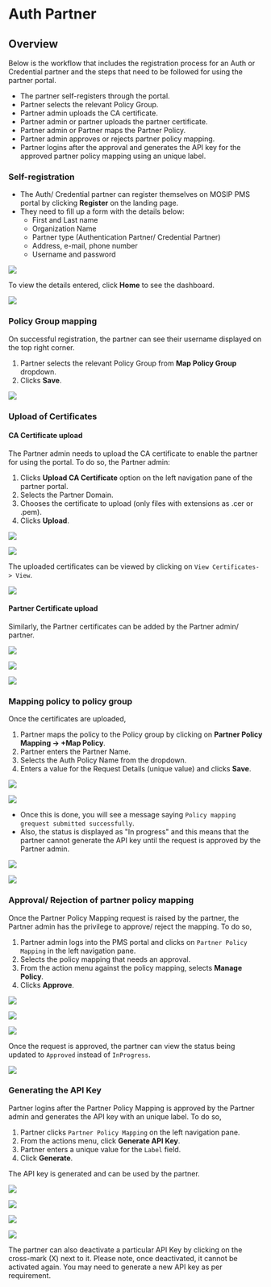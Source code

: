 # Auth Partner

## Overview

Below is the workflow that includes the registration process for an Auth or Credential partner and the steps that need to be followed for using the partner portal.

* The partner self-registers through the portal.
* Partner selects the relevant Policy Group.
* Partner admin uploads the CA certificate.
* Partner admin or partner uploads the partner certificate.
* Partner admin or Partner maps the Partner Policy.
* Partner admin approves or rejects partner policy mapping.
* Partner logins after the approval and generates the API key for the approved partner policy mapping using an unique label.

### Self-registration

* The Auth/ Credential partner can register themselves on MOSIP PMS portal by clicking **Register** on the landing page.
* They need to fill up a form with the details below:
  * First and Last name
  * Organization Name
  * Partner type (Authentication Partner/ Credential Partner)
  * Address, e-mail, phone number
  * Username and password

![](../../../../\_images/auth-partner-self-register.PNG)

To view the details entered, click **Home** to see the dashboard.

![](<../../../../\_images/auth-partner-map-policy-page (1).PNG>)

### Policy Group mapping

On successful registration, the partner can see their username displayed on the top right corner.

1. Partner selects the relevant Policy Group from **Map Policy Group** dropdown.
2. Clicks **Save**.

![](../../../../\_images/auth-partner-dashboard.PNG)

### Upload of Certificates

#### CA Certificate upload

The Partner admin needs to upload the CA certificate to enable the partner for using the portal. To do so, the Partner admin:

1. Clicks **Upload CA Certificate** option on the left navigation pane of the partner portal.
2. Selects the Partner Domain.
3. Chooses the certificate to upload (only files with extensions as .cer or .pem).
4. Clicks **Upload**.

![](../../../../\_images/ca-cert-data-upload.PNG)

![](../../../../\_images/ca-cert-data-success.PNG)

The uploaded certificates can be viewed by clicking on `View Certificates-> View`.

![](../../../../\_images/auth-partner-view-cert.PNG)

#### Partner Certificate upload

Similarly, the Partner certificates can be added by the Partner admin/ partner.

![](../../../../\_images/auth-partner-upload-cert-page1.PNG)

![](../../../../\_images/auth-partner-upload-cert-page2.PNG)

![](../../../../\_images/auth-partner-upload-cert-success.PNG)

### Mapping policy to policy group

Once the certificates are uploaded,

1. Partner maps the policy to the Policy group by clicking on **Partner Policy Mapping -> +Map Policy**.
2. Partner enters the Partner Name.
3. Selects the Auth Policy Name from the dropdown.
4. Enters a value for the Request Details (unique value) and clicks **Save**.

![](../../../../\_images/auth-partner-policy-mapping-default-page.PNG)

![](../../../../\_images/auth-partner-policy-mapping-data.PNG)

* Once this is done, you will see a message saying `Policy mapping grequest submitted successfully`.
* Also, the status is displayed as "In progress" and this means that the partner cannot generate the API key until the request is approved by the Partner admin.

![](../../../../\_images/auth-partner-policy-mapping-request-success.PNG)

![](../../../../\_images/auth-partner-policy-mapping-page-view.PNG)

### Approval/ Rejection of partner policy mapping

Once the Partner Policy Mapping request is raised by the partner, the Partner admin has the privilege to approve/ reject the mapping. To do so,

1. Partner admin logs into the PMS portal and clicks on `Partner Policy Mapping` in the left navigation pane.
2. Selects the policy mapping that needs an approval.
3. From the action menu against the policy mapping, selects **Manage Policy**.
4. Clicks **Approve**.

![](../../../../\_images/partner-admin-policy-mappings-view-policy.PNG)

![](../../../../\_images/partner-admin-policy-mappings-manage-policy.PNG)

![](../../../../\_images/partner-admin-policy-mappings-approve.PNG)

Once the request is approved, the partner can view the status being updated to `Approved` instead of `InProgress`.

![](../../../../\_images/auth-partner-policy-mapping-data-approved.PNG)

### Generating the API Key

Partner logins after the Partner Policy Mapping is approved by the Partner admin and generates the API key with an unique label. To do so,

1. Partner clicks `Partner Policy Mapping` on the left navigation pane.
2. From the actions menu, click **Generate API Key**.
3. Partner enters a unique value for the `Label` field.
4. Click **Generate**.

The API key is generated and can be used by the partner.

![](../../../../\_images/auth-partner-generate-apikey-option.PNG)

![](../../../../\_images/auth-partner-generate-apikey-page.PNG)

![](../../../../\_images/auth-partner-genearted-apikeys-page.PNG)

![](../../../../\_images/auth-partner-generate-apikey-success.PNG)

The partner can also deactivate a particular API Key by clicking on the cross-mark (X) next to it. Please note, once deactivated, it cannot be activated again. You may need to generate a new API key as per requirement.
